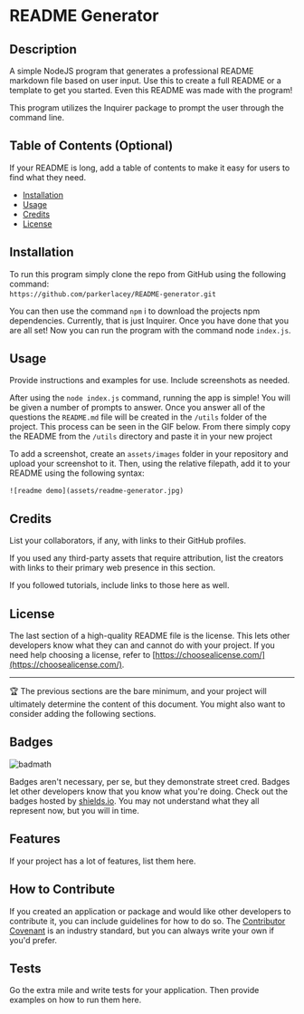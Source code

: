 # README Generator

## Description

A simple NodeJS program that generates a professional README markdown file based on user input. Use this to create a full README or a template to get you started. Even this README was made with the program!

This program utilizes the Inquirer package to prompt the user through the command line.

## Table of Contents (Optional)

If your README is long, add a table of contents to make it easy for users to find what they need.

- [Installation](#installation)
- [Usage](#usage)
- [Credits](#credits)
- [License](#license)

## Installation

To run this program simply clone the repo from GitHub using the following command: <br>
`https://github.com/parkerlacey/README-generator.git`

You can then use the command `npm` i to download the projects npm dependencies. Currently, that is just Inquirer. Once you have done that you are all set! Now you can run the program with the command node `index.js`.



## Usage

Provide instructions and examples for use. Include screenshots as needed.

After using the `node index.js` command, running the app is simple! You will be given a number of prompts to answer. Once you answer all of the questions the `README.md` file will be created in the `/utils` folder of the project. This process can be seen in the GIF below. From there simply copy the README from the `/utils` directory and paste it in your new project

To add a screenshot, create an `assets/images` folder in your repository and upload your screenshot to it. Then, using the relative filepath, add it to your README using the following syntax:

    ![readme demo](assets/readme-generator.jpg)

## Credits

List your collaborators, if any, with links to their GitHub profiles.

If you used any third-party assets that require attribution, list the creators with links to their primary web presence in this section.

If you followed tutorials, include links to those here as well.

## License

The last section of a high-quality README file is the license. This lets other developers know what they can and cannot do with your project. If you need help choosing a license, refer to [https://choosealicense.com/](https://choosealicense.com/).

---

🏆 The previous sections are the bare minimum, and your project will ultimately determine the content of this document. You might also want to consider adding the following sections.

## Badges

![badmath](https://img.shields.io/github/languages/top/lernantino/badmath)

Badges aren't necessary, per se, but they demonstrate street cred. Badges let other developers know that you know what you're doing. Check out the badges hosted by [shields.io](https://shields.io/). You may not understand what they all represent now, but you will in time.

## Features

If your project has a lot of features, list them here.

## How to Contribute

If you created an application or package and would like other developers to contribute it, you can include guidelines for how to do so. The [Contributor Covenant](https://www.contributor-covenant.org/) is an industry standard, but you can always write your own if you'd prefer.

## Tests

Go the extra mile and write tests for your application. Then provide examples on how to run them here.
